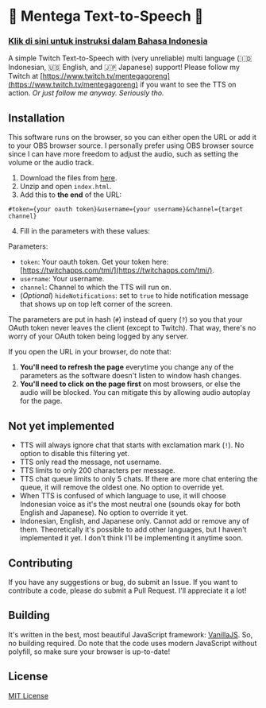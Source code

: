 # 🧈 Mentega Text-to-Speech 🧈
### [Klik di sini untuk instruksi dalam Bahasa Indonesia](README_ID.md)
A simple Twitch Text-to-Speech with (very unreliable) multi language (🇮🇩 Indonesian, 🇺🇸 English, and 🇯🇵 Japanese) support! Please follow my Twitch at [https://www.twitch.tv/mentegagoreng](https://www.twitch.tv/mentegagoreng) if you want to see the TTS on action. _Or just follow me anyway. Seriously tho._

## Installation
This software runs on the browser, so you can either open the URL or add it to your OBS browser source. I personally prefer using OBS browser source since I can have more freedom to adjust the audio, such as setting the volume or the audio track.

1. Download the files from [here](https://github.com/mentegago/mentega-tts/releases/latest).
2. Unzip and open `index.html`.
3. Add this to **the end** of the URL:

````
#token={your oauth token}&username={your username}&channel={target channel}
````

4. Fill in the parameters with these values:

Parameters:
- `token`: Your oauth token. Get your token here: [https://twitchapps.com/tmi/](https://twitchapps.com/tmi/).
- `username`: Your username.
- `channel`: Channel to which the TTS will run on.
- (_Optional_) `hideNotifications`: set to `true` to hide notification message that shows up on top left corner of the screen.

The parameters are put in hash (`#`) instead of query (`?`) so you that your OAuth token never leaves the client (except to Twitch). That way, there's no worry of your OAuth token being logged by any server.

If you open the URL in your browser, do note that:
1. **You'll need to refresh the page** everytime you change any of the parameters as the software doesn't listen to window hash changes.
2. **You'll need to click on the page first** on most browsers, or else the audio will be blocked. You can mitigate this by allowing audio autoplay for the page.

## Not yet implemented
- TTS will always ignore chat that starts with exclamation mark (`!`). No option to disable this filtering yet.
- TTS only read the message, not username.
- TTS limits to only 200 characters per message.
- TTS chat queue limits to only 5 chats. If there are more chat entering the queue, it will remove the oldest one. No option to override yet.
- When TTS is confused of which language to use, it will choose Indonesian voice as it's the most neutral one (sounds okay for both English and Japanese). No option to override it yet.
- Indonesian, English, and Japanese only. Cannot add or remove any of them. Theoretically it's possible to add other languages, but I haven't implemented it yet. I don't think I'll be implementing it anytime soon.

## Contributing
If you have any suggestions or bug, do submit an Issue. If you want to contribute a code, please do submit a Pull Request. I'll appreciate it a lot!

## Building
It's written in the best, most beautiful JavaScript framework: [VanillaJS](http://vanilla-js.com/). So, no building required. Do note that the code uses modern JavaScript without polyfill, so make sure your browser is up-to-date!

## License
[MIT License](LICENSE)
